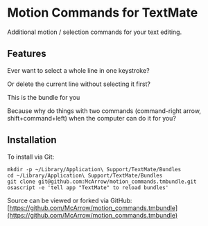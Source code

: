 # Motion Commands for TextMate  #

Additional motion / selection commands for your text editing.

## Features ##

Ever want to select a whole line in one keystroke?

Or delete the current line without selecting it first?

This is the bundle for you

Because why do things with two commands (command-right arrow, shift+command+left)
when the computer can do it for you?

## Installation ##

To install via Git:

    mkdir -p ~/Library/Application\ Support/TextMate/Bundles
    cd ~/Library/Application\ Support/TextMate/Bundles
    git clone git@github.com:McArrow/motion_commands.tmbundle.git
    osascript -e 'tell app "TextMate" to reload bundles'

Source can be viewed or forked via GitHub: [https://github.com/McArrow/motion_commands.tmbundle](https://github.com/McArrow/motion_commands.tmbundle)
